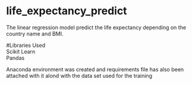 # life_expectancy_predict
The linear regression model predict the life expectancy depending on the country name and BMI.</br>

#Libraries Used</br>
Scikit Learn</br>
Pandas</br>

Anaconda environment was created and requirements file has also been attached with it alond with the data set used for the training

